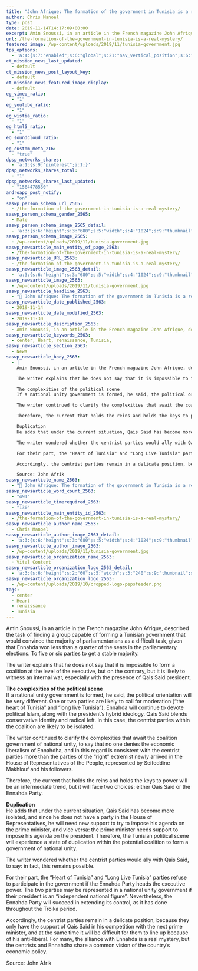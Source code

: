 ```yaml
---
title: "John Afrique: The formation of the government in Tunisia is a real mystery"
author: Chris Manoel
type: post
date: 2019-11-14T14:17:09+00:00
excerpt: Amin Snoussi, in an article in the French magazine John Afrique, described the task of finding a group capable of forming a Tunisian government that would convince the majority of parliamentarians as a difficult task
url: /the-formation-of-the-government-in-tunisia-is-a-real-mystery/
featured_image: /wp-content/uploads/2019/11/tunisia-government.jpg
tps_options:
  - 'a:4:{s:7:"enabled";s:6:"global";s:21:"nav_vertical_position";s:6:"global";s:23:"nav_hide_on_first_slide";b:0;s:23:"slide_loading_mechanism";s:6:"global";}'
ct_mission_news_last_updated:
  - default
ct_mission_news_post_layout_key:
  - default
ct_mission_news_featured_image_display:
  - default
eg_vimeo_ratio:
  - "1"
eg_youtube_ratio:
  - "1"
eg_wistia_ratio:
  - "1"
eg_html5_ratio:
  - "1"
eg_soundcloud_ratio:
  - "1"
eg_custom_meta_216:
  - "true"
dpsp_networks_shares:
  - 'a:1:{s:9:"pinterest";i:1;}'
dpsp_networks_shares_total:
  - "1"
dpsp_networks_shares_last_updated:
  - "1584478530"
androapp_post_notify:
  - "on"
saswp_person_schema_url_2565:
  - /the-formation-of-the-government-in-tunisia-is-a-real-mystery/
saswp_person_schema_gender_2565:
  - Male
saswp_person_schema_image_2565_detail:
  - 'a:3:{s:6:"height";s:3:"680";s:5:"width";s:4:"1024";s:9:"thumbnail";s:77:"/wp-content/uploads/2019/11/tunisia-government.jpg";}'
saswp_person_schema_image_2565:
  - /wp-content/uploads/2019/11/tunisia-government.jpg
saswp_newsarticle_main_entity_of_page_2563:
  - /the-formation-of-the-government-in-tunisia-is-a-real-mystery/
saswp_newsarticle_URL_2563:
  - /the-formation-of-the-government-in-tunisia-is-a-real-mystery/
saswp_newsarticle_image_2563_detail:
  - 'a:3:{s:6:"height";s:3:"680";s:5:"width";s:4:"1024";s:9:"thumbnail";s:77:"/wp-content/uploads/2019/11/tunisia-government.jpg";}'
saswp_newsarticle_image_2563:
  - /wp-content/uploads/2019/11/tunisia-government.jpg
saswp_newsarticle_headline_2563:
  - "📰 John Afrique: The formation of the government in Tunisia is a real mystery"
saswp_newsarticle_date_published_2563:
  - 2019-11-14
saswp_newsarticle_date_modified_2563:
  - 2019-11-30
saswp_newsarticle_description_2563:
  - Amin Snoussi, in an article in the French magazine John Afrique, described the task of finding a group capable of forming a Tunisian government that would convince the majority of parliamentarians as a difficult task
saswp_newsarticle_keywords_2563:
  - center, Heart, renaissance, Tunisia,
saswp_newsarticle_section_2563:
  - News
saswp_newsarticle_body_2563:
  - |
    Amin Snoussi, in an article in the French magazine John Afrique, described the task of finding a group capable of forming a Tunisian government that would convince the majority of parliamentarians as a difficult task, given that Ennahda won less than a quarter of the seats in the parliamentary elections. To five or six parties to get a stable majority.

    The writer explains that he does not say that it is impossible to form a coalition at the level of the executive, but on the contrary, but it is likely to witness an internal war, especially with the presence of Qais Said president.

    The complexities of the political scene
    If a national unity government is formed, he said, the political orientation will be very different. One or two parties are likely to call for moderation ("the heart of Tunisia" and "long live Tunisia"), Ennahda will continue to devote political Islam, along with the president's hybrid ideology. Qais Said blends conservative identity and radical left. In this case, the centrist parties within the coalition are likely to be isolated.

    The writer continued to clarify the complexities that await the coalition government of national unity, to say that no one denies the economic liberalism of Ennahdha, and in this regard is consistent with the centrist parties more than the parties of the "right" extremist newly arrived in the House of Representatives of the People, represented by Seifeddine Makhlouf and his followers.

    Therefore, the current that holds the reins and holds the keys to power will be an intermediate trend, but it will face two choices: either Qais Said or the Ennahda Party.

    Duplication
    He adds that under the current situation, Qais Said has become more isolated, and since he does not have a party in the House of Representatives, he will need new support to try to impose his agenda on the prime minister, and vice versa: the prime minister needs support to impose his agenda on the president. Therefore, the Tunisian political scene will experience a state of duplication within the potential coalition to form a government of national unity.

    The writer wondered whether the centrist parties would ally with Qais Said, to say: in fact, this remains possible.

    For their part, the "Heart of Tunisia" and "Long Live Tunisia" parties refuse to participate in the government if the Ennahda Party heads the executive power. The two parties may be represented in a national unity government if their president is an "independent national figure". Nevertheless, the Ennahda Party will succeed in extending its control, as it has done throughout the Troika period.

    Accordingly, the centrist parties remain in a delicate position, because they only have the support of Qais Said in his competition with the next prime minister, and at the same time it will be difficult for them to line up because of his anti-liberal. For many, the alliance with Ennahda is a real mystery, but the centrists and Ennahdha share a common vision of the country's economic policy.

    Source: John Afrik
saswp_newsarticle_name_2563:
  - "📰 John Afrique: The formation of the government in Tunisia is a real mystery"
saswp_newsarticle_word_count_2563:
  - "491"
saswp_newsarticle_timerequired_2563:
  - "130"
saswp_newsarticle_main_entity_id_2563:
  - /the-formation-of-the-government-in-tunisia-is-a-real-mystery/
saswp_newsarticle_author_name_2563:
  - Chris Manoel
saswp_newsarticle_author_image_2563_detail:
  - 'a:3:{s:6:"height";s:3:"680";s:5:"width";s:4:"1024";s:9:"thumbnail";s:77:"/wp-content/uploads/2019/11/tunisia-government.jpg";}'
saswp_newsarticle_author_image_2563:
  - /wp-content/uploads/2019/11/tunisia-government.jpg
saswp_newsarticle_organization_name_2563:
  - Vital Content
saswp_newsarticle_organization_logo_2563_detail:
  - 'a:3:{s:6:"height";s:2:"60";s:5:"width";s:3:"240";s:9:"thumbnail";s:82:"/wp-content/uploads/2019/10/cropped-logo-pepsfeeder.png";}'
saswp_newsarticle_organization_logo_2563:
  - /wp-content/uploads/2019/10/cropped-logo-pepsfeeder.png
tags:
  - center
  - Heart
  - renaissance
  - Tunisia
---
```


Amin Snoussi, in an article in the French magazine John Afrique, described the task of finding a group capable of forming a Tunisian government that would convince the majority of parliamentarians as a difficult task, given that Ennahda won less than a quarter of the seats in the parliamentary elections. To five or six parties to get a stable majority.

The writer explains that he does not say that it is impossible to form a coalition at the level of the executive, but on the contrary, but it is likely to witness an internal war, especially with the presence of Qais Said president.

**The complexities of the political scene**  
If a national unity government is formed, he said, the political orientation will be very different. One or two parties are likely to call for moderation (&#8220;the heart of Tunisia&#8221; and &#8220;long live Tunisia&#8221;), Ennahda will continue to devote political Islam, along with the president&#8217;s hybrid ideology. Qais Said blends conservative identity and radical left. In this case, the centrist parties within the coalition are likely to be isolated.

The writer continued to clarify the complexities that await the coalition government of national unity, to say that no one denies the economic liberalism of Ennahdha, and in this regard is consistent with the centrist parties more than the parties of the &#8220;right&#8221; extremist newly arrived in the House of Representatives of the People, represented by Seifeddine Makhlouf and his followers.

Therefore, the current that holds the reins and holds the keys to power will be an intermediate trend, but it will face two choices: either Qais Said or the Ennahda Party.

**Duplication**  
He adds that under the current situation, Qais Said has become more isolated, and since he does not have a party in the House of Representatives, he will need new support to try to impose his agenda on the prime minister, and vice versa: the prime minister needs support to impose his agenda on the president. Therefore, the Tunisian political scene will experience a state of duplication within the potential coalition to form a government of national unity.

The writer wondered whether the centrist parties would ally with Qais Said, to say: in fact, this remains possible.

For their part, the &#8220;Heart of Tunisia&#8221; and &#8220;Long Live Tunisia&#8221; parties refuse to participate in the government if the Ennahda Party heads the executive power. The two parties may be represented in a national unity government if their president is an &#8220;independent national figure&#8221;. Nevertheless, the Ennahda Party will succeed in extending its control, as it has done throughout the Troika period.

Accordingly, the centrist parties remain in a delicate position, because they only have the support of Qais Said in his competition with the next prime minister, and at the same time it will be difficult for them to line up because of his anti-liberal. For many, the alliance with Ennahda is a real mystery, but the centrists and Ennahdha share a common vision of the country&#8217;s economic policy.

Source: John Afrik
